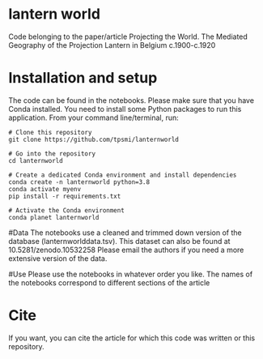 # lantern world
Code belonging to the paper/article Projecting the World. The Mediated Geography of the Projection Lantern in Belgium c.1900-c.1920


# Installation and setup
The code can be found in the notebooks. Please make sure that you have Conda installed. You need to install some Python packages to run this application. From your command line/terminal, run:
```
# Clone this repository
git clone https://github.com/tpsmi/lanternworld

# Go into the repository
cd lanternworld

# Create a dedicated Conda environment and install dependencies
conda create -n lanternworld python=3.8
conda activate myenv
pip install -r requirements.txt

# Activate the Conda environment
conda planet lanternworld
```

#Data
The notebooks use a cleaned and trimmed down version of the database (lanternworlddata.tsv). This dataset can also be found at 10.5281/zenodo.10532258 Please email the authors if you need a more extensive version of the data.

#Use
Please use the notebooks in whatever order you like. The names of the notebooks correspond to different sections of the article

# Cite
If you want, you can cite the article for which this code was written or this repository. 
